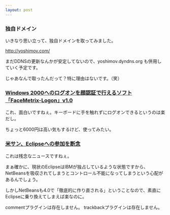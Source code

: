 ```yaml
---
layout: post
---
```

<h3>独自ドメイン</h3>
<p>いきなり思い立って、独自ドメインを取ってみました。</p>
<p><a href="http://yoshimov.com/">http://yoshimov.com/</a></p>
<p>まだDDNSの更新なんかが安定してないので、yoshimov.dyndns.org も併用していく予定です。</p>
<p>じゃあなんで取ったんだって？特に理由はないです。（笑）</p>
<h3><a href="http://www.forest.impress.co.jp/article/2003/12/01/facemetrixlogon.html">Windows 2000へのログオンを顔認証で行えるソフト「FaceMetrix-Logon」v1.0</a></h3>
<p>これ、面白いですねぇ。キーボードに手を触れずにログオンできるというのは楽だし。</p>
<p>ちょっと6000円は高い気もするけど、使ってみたい。</p>
<h3><a href="http://japan.cnet.com/news/ent/story/0,2000047623,20062454,00.htm?ref=rss">米サン、Eclipseへの参加を断念</a></h3>
<p>これは残念なニュースですねぇ。</p>
<p>まぁ確かに、現状のEclipseはIBMが独占しているような状態ですから、NetBeansを吸収されてしまうとコントロール不能になってしまうという心配があるんでしょう。</p>
<p>しかしNetBeansも4.0で「徹底的に作り直される」ということなので、素直にEclipseに乗り換えてしまえば楽なのに。</p>
<p><span class="error">commentプラグインは存在しません。</span> <span class="error">trackbackプラグインは存在しません。</span> </p>
